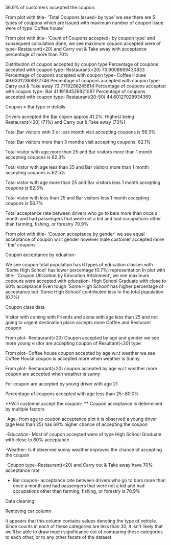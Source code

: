 
56.9% of customers accepted the coupon.

From plot with title- 'Total Coupons Issued- by type’ we see there are 5 types of coupons which are issued with maximum number of coupon issue were of type ‘Coffee house’

From plot with title- 'Count of Coupons accepted- by coupon type’ and subsequent calculation done, we see maximum coupon accepted were of type- Restaurant(<20) and Carry out & Take away with acceptance percentage of more than 70%

 Distribution of coupon accepted by coupon type
 Percentage of coupons accepted with coupon type- Restaurant(<20) 70.9008669430833
 Percentage of coupons accepted with coupon type- Coffee House 49.63312368972746
 Percentage of coupons accepted with coupon type- Carry out & Take away 73.7719298245614
 Percentage of coupons accepted with coupon type- Bar 41.19184526921067
 Percentage of coupons accepted with coupon type- Restaurant(20-50) 44.60127028934369


Coupon = Bar type in details

Drivers accepted the Bar copon approx 41.2%. Highest being Restaurant(<20) (71%) and Carry out & Take away (73%)

Total  Bar visitors with 3 or less month visit accepting coupons is 56.3%

Total  Bar visitors more than 3 months visit accepting coupons: 62.1%

Total visitor with age more than 25 and Bar visitors  more than 1 month accepting coupons is 62.3%

Total vistor with age less than 25 and Bar visitors  more than 1 month accepting coupons is 62.5%

Total vistor with age more than 25 and Bar visitors  less 1 month accepting coupons is 62.3%

Total vistor with less than 25 and Bar visitors less 1 month accepting coupons is 58.7%

Total acceptance rate between drivers who go to bars more than once a month and had passengers that were not a kid and had occupations other than farming, fishing, or forestry  70.9%



From plot with title- 'Coupon acceptance by gender’ we see equal acceptance of coupon w.r.t gender however male customer accepted more ’ bar’ coupons


Coupon acceptance by eduation-

We see coupon total population has 6 types of education classes with 'Some High School’ has lower percentage (0.7%) representation 
In plot with title- 'Coupon Utilization by Education Attainment’, we see maximum copouns were accepted with education- High School Graduate with close to 60% acceptance
Even tough 'Some High School' has higher percentage of acceptance but 'Some High School' contributed less to the total population (0.7%)


Coupon class data

Visitor with coming with Friends and alone with age less than 25 and not going to urgent destination place accepts more Coffee and Resturant coupon

From plot- Restaurant(<20) Coupon accepted by age and gender we see more young visitor are accepting coupon of Resultant(<20) type

From plot- Coffee house coupon accepted by age w.r.t weather we see Coffee House coupon is accepted more when weather is Sunny

From plot- Restaurant(<20) coupon accepted by age w.r.t weather more coupon are accepted when weather is sunny

For coupon are accepted by young driver with age 21

Percentage of coupons accepted with age less than 25- 60.0%

**Will customer accept the coupon-
**
Coupon acceptance is determined by multiple  factors

-Age- from age to coupon acceptance plot it is observed a young driver (age less than 25) has 60% higher chance of accepting the coupon

-Education- Most of coupon accepted were of type High School Graduate with close to 60% acceptance

-Weather- Is it observed sunny weather improves  the chance of accepting the coupon

-Coupon type- Restaurant(<20) and Carry out & Take away have 70% acceptance rate

- Bar coupon- acceptance rate between drivers who go to bars more than once a month and had passengers that were not a kid and had occupations other than farming, fishing, or forestry is  70.9%






Data cleaning

Removing car column

It appears that this column contains values denoting the type of vehicle. Since counts in each of these categories are less than 30, it isn't likely that we'll be able to draw much significance out of comparing these categories to each other, or to any other facets of the dataset.
